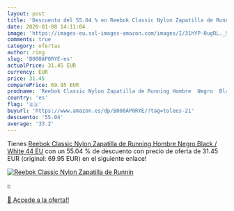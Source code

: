 ```yaml
---
layout: post
title: 'Descuento del 55.04 % en Reebok Classic Nylon Zapatilla de Runnin'
date: 2020-01-08 14:11:04
image: 'https://images-eu.ssl-images-amazon.com/images/I/31hYP-0ugRL._SL200_.jpg'
comments: true
category: ofertas
author: ring
slug: 'B000AP0RYE-es'
actualPrice: 31.45 EUR
currency: EUR
price: 31.45
comparePrice: 69.95 EUR
prodname: 'Reebok Classic Nylon Zapatilla de Running Hombre  Negro  Black / White   44 EU'
country: 'es'
flag: '🇪🇸'
buyurl: 'https://www.amazon.es/dp/B000AP0RYE/?tag=tolees-21'
descuento: '55.04'
average: '33.2'
---
```


Tienes [Reebok Classic Nylon Zapatilla de Running Hombre  Negro  Black / White   44 EU](https://www.amazon.es/dp/B000AP0RYE/?tag=tolees-21) con un 55.04 % de descuento con precio de oferta de 31.45 EUR (original: 69.95 EUR) en el siguiente enlace!

[![Reebok Classic Nylon Zapatilla de Runnin](https://images-eu.ssl-images-amazon.com/images/I/31hYP-0ugRL._SL200_.jpg)](https://www.amazon.es/dp/B000AP0RYE/?tag=tolees-21)

ℹ️:


[🛒 Accede a la oferta!!](https://www.amazon.es/dp/B000AP0RYE/?tag=tolees-21)
